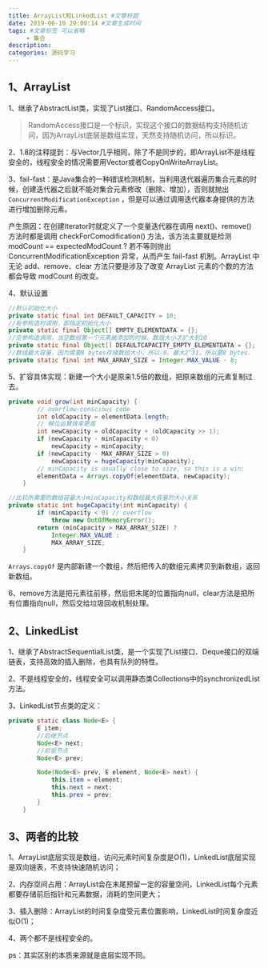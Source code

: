 ```yaml
---
title: ArrayList和LinkedList #文章标题
date: 2019-06-10 20:00:14 #文章生成时间
tags: #文章标签 可以省略
     - 集合
description: 
categories: 源码学习
---
```

## 1、ArrayList

1、继承了AbstractList类，实现了List接口、RandomAccess接口。

> RandomAccess接口是一个标识，实现这个接口的数据结构支持随机访问，因为ArrayList底层是数组实现，天然支持随机访问，所以标识。

2、1.8的注释提到：与Vector几乎相同，除了不是同步的，即ArrayList不是线程安全的，线程安全的情况需要用Vector或者CopyOnWriteArrayList。

3、fail\-fast：是Java集合的一种错误检测机制，当利用迭代器遍历集合元素的时候，创建迭代器之后就不能对集合元素修改（删除、增加），否则就抛出 `ConcurrentModificationException` ，但是可以通过调用迭代器本身提供的方法进行增加删除元素。

产生原因：在创建Iterator时就定义了一个变量迭代器在调用 next\(\)、remove\(\) 方法时都是调用 checkForComodification\(\) 方法，该方法主要就是检测 modCount == expectedModCount ? 若不等则抛出 ConcurrentModificationException 异常，从而产生 fail\-fast 机制。ArrayList 中无论 add、remove、clear 方法只要是涉及了改变 ArrayList 元素的个数的方法都会导致 modCount 的改变。

4、默认设置

```java
//默认初始化大小
private static final int DEFAULT_CAPACITY = 10;
//有参构造时调用，即指定初始化大小
private static final Object[] EMPTY_ELEMENTDATA = {};
//空参构造调用，当空数组第一个元素被添加的时候，数组大小才扩大到10
private static final Object[] DEFAULTCAPACITY_EMPTY_ELEMENTDATA = {};
//数组最大容量，因为需要8 bytes存储数组大小，所以-8。最大2^31，所以要8 bytes.
private static final int MAX_ARRAY_SIZE = Integer.MAX_VALUE - 8;
```
5、扩容具体实现：新建一个大小是原来1.5倍的数组，把原来数组的元素复制过去。

```java
private void grow(int minCapacity) {
        // overflow-conscious code
        int oldCapacity = elementData.length;
        // 移位运算效率更高
        int newCapacity = oldCapacity + (oldCapacity >> 1);
        if (newCapacity - minCapacity < 0)
            newCapacity = minCapacity;
        if (newCapacity - MAX_ARRAY_SIZE > 0)
            newCapacity = hugeCapacity(minCapacity);
        // minCapacity is usually close to size, so this is a win:
        elementData = Arrays.copyOf(elementData, newCapacity);
    }
//比较所需要的数组容量大小minCapacity和数组最大容量的大小关系
private static int hugeCapacity(int minCapacity) {
        if (minCapacity < 0) // overflow
            throw new OutOfMemoryError();
        return (minCapacity > MAX_ARRAY_SIZE) ?
            Integer.MAX_VALUE :
            MAX_ARRAY_SIZE;
    }
```
 `Arrays.copyOf` 是内部新建一个数组，然后把传入的数组元素拷贝到新数组，返回新数组。

6、remove方法是把元素往前移，然后把末尾的位置指向null，clear方法是把所有位置指向null，然后交给垃圾回收机制处理。

## 2、LinkedList

1、继承了AbstractSequentialList类，是一个实现了List接口、Deque接口的双端链表，支持高效的插入删除，也具有队列的特性。

2、不是线程安全的，线程安全可以调用静态类Collections中的synchronizedList方法。

3、LinkedList节点类的定义：

```java
private static class Node<E> {
        E item;
        //后继节点
        Node<E> next;
        //前驱节点
        Node<E> prev;

        Node(Node<E> prev, E element, Node<E> next) {
            this.item = element;
            this.next = next;
            this.prev = prev;
        }
    }
```
## 3、两者的比较

1、ArrayList底层实现是数组，访问元素时间复杂度是O\(1\)，LinkedList底层实现是双向链表，不支持快速随机访问；

2、内存空间占用：ArrayList会在末尾预留一定的容量空间，LinkedList每个元素都要存储前后指针和元素数据，消耗的空间更大；

3、插入删除：ArrayList的时间复杂度受元素位置影响，LinkedList时间复杂度近似O\(1\)；

4、两个都不是线程安全的。

ps：其实区别的本质来源就是底层实现不同。
